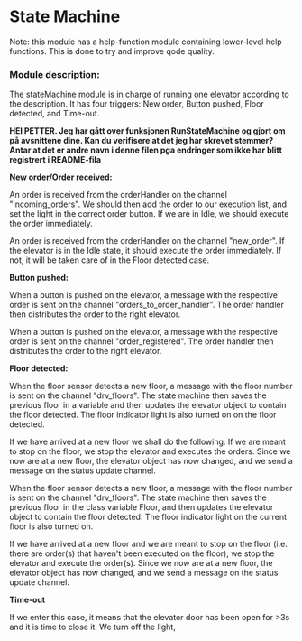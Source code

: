 # State Machine

Note: this module has a help-function module containing lower-level help functions. This is done to try and improve qode quality.

### Module description:
The stateMachine module is in charge of running one elevator according to the description. It has four triggers: New order, Button pushed, Floor detected, and Time-out.

**HEI PETTER. Jeg har gått over funksjonen RunStateMachine og gjort om på avsnittene dine. Kan du verifisere at det jeg har skrevet stemmer? Antar at det er andre navn i denne filen pga endringer som ikke har blitt registrert i README-fila**

**New order/Order received:**

An order is received from the orderHandler on the channel "incoming_orders". We should then add the order to our execution list, and set the light in the correct order button. If we are in Idle, we should execute the order immediately.


An order is received from the orderHandler on the channel "new_order". If the elevator is in the Idle state, it should execute the order immediately. If not, it will be taken care of in the Floor detected case.

**Button pushed:**

When a button is pushed on the elevator, a message with the respective order is sent on the channel "orders_to_order_handler". The order handler then distributes the order to the right elevator.


When a button is pushed on the elevator, a message with the respective order is sent on the channel "order_registered". The order handler then distributes the order to the right elevator.


**Floor detected:**

When the floor sensor detects a new floor, a message with the floor number is sent on the channel "drv_floors". The state machine then saves the previous floor in a variable and then updates the elevator object to contain the floor detected. The floor indicator light is also turned on on the floor detected.

If we have arrived at a new floor we shall do the following:
If we are meant to stop on the floor, we stop the elevator and executes the orders.
Since we now are at a new floor, the elevator object has now changed, and we send a message on the status update channel.


When the floor sensor detects a new floor, a message with the floor number is sent on the channel "drv_floors". The state machine then saves the previous floor in the class variable Floor, and then updates the elevator object to contain the floor detected. The floor indicator light on the current floor is also turned on.

If we have arrived at a new floor and we are meant to stop on the floor (i.e. there are order(s) that haven't been executed on the floor), we stop the elevator and execute the order(s).
Since we now are at a new floor, the elevator object has now changed, and we send a message on the status update channel.


**Time-out**

If we enter this case, it means that the elevator door has been open for >3s and it is time to close it. We turn off the light, 




